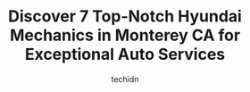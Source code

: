---
layout: ampstory
image: https://images.unsplash.com/photo-1635249477961-163809b2f764?ixlib=rb-4.0.3&ixid=MnwxMjA3fDB8MHxwaG90by1wYWdlfHx8fGVufDB8fHx8&auto=format&fit=crop&w=640&h=853&q=80
author: techidn
featured: false
description: When it comes to finding reliable automotive experts in Monterey CA, USA, look no further than the 7 best Hyundai Mechanic in the area. With their exceptional skills and dedication to provid
title: Discover 7 Top-Notch Hyundai Mechanics in Monterey CA for Exceptional Auto Services
cover:
   title: Discover 7 Top-Notch Hyundai Mechanics in Monterey CA for Exceptional Auto Services
   subtitle: Rickpate
   background: https://images.unsplash.com/photo-1635249477961-163809b2f764?ixlib=rb-4.0.3&ixid=MnwxMjA3fDB8MHxwaG90by1wYWdlfHx8fGVufDB8fHx8&auto=format&fit=crop&w=640&h=853&q=80

pages: 
 - layout: thirds
   top: <h1>#1 Pacific Motor Service - Monterey</h1>
   bottom: "<p>Rory at Pacific Motor Service was extremely professional and provided the best costumer service Ive experienced in many years! I truly felt my car was in good hands an</p>"
   background: https://www.knot35.com/toplist/wp-content/uploads/2023/06/best-hyundai-mechanic-1-in-monterey-ca-1685837083.jpeg
   backgroundblur: true
 - layout: thirds
   top: <h1>#2 Premier Hyundai Body Center</h1>
   bottom: "<p>4A Heitzinger Plaza, Seaside, CA 93955, United States</p>"
   background: https://www.knot35.com/toplist/wp-content/uploads/2023/06/best-hyundai-mechanic-2-in-monterey-ca-1685837084.jpeg
   cta:
      link: https://www.knot35.com/toplist/discover-7-top-notch-hyundai-mechanics-in-monterey-ca-for-exceptional-auto-services/
      text: Discover 7 Top-Notch Hyundai Mechanics in Monterey CA for Exceptional Auto Services
 - layout: thirds
   top: <h1>#3 T & T Auto Repair</h1>
   bottom: "<p>117 Fairground Rd, Monterey, CA 93940, United States</p>"
   background: https://www.knot35.com/toplist/wp-content/uploads/2023/06/best-hyundai-mechanic-3-in-monterey-ca-1685837084.jpeg
   cta:
      link: https://www.knot35.com/toplist/discover-7-top-notch-hyundai-mechanics-in-monterey-ca-for-exceptional-auto-services/
      text: Discover 7 Top-Notch Hyundai Mechanics in Monterey CA for Exceptional Auto Services
 - layout: thirds
   top: <h1>#4 Bay Brakes Automotive & Tires</h1>
   bottom: "<p>598 E Franklin St, Monterey, CA 93940, United States</p>"
   background: https://images.unsplash.com/photo-1567095761054-7a02e69e5c43?ixlib=rb-4.0.3&ixid=MnwxMjA3fDB8MHxwaG90by1wYWdlfHx8fGVufDB8fHx8&auto=format&fit=crop&w=640&h=853&q=80
   cta:
      link: https://www.knot35.com/toplist/discover-7-top-notch-hyundai-mechanics-in-monterey-ca-for-exceptional-auto-services/
      text: Discover 7 Top-Notch Hyundai Mechanics in Monterey CA for Exceptional Auto Services
 - layout: thirds
   top: <h1>#5 BMW of Monterey Service Center</h1>
   bottom: "<p>1 Geary Plaza suite #100, Seaside, CA 93955, United States</p>"
   background: https://images.unsplash.com/photo-1613843873231-1447db182f97?ixlib=rb-4.0.3&ixid=MnwxMjA3fDB8MHxwaG90by1wYWdlfHx8fGVufDB8fHx8&auto=format&fit=crop&w=640&h=853&q=80
   cta:
      link: https://www.knot35.com/toplist/discover-7-top-notch-hyundai-mechanics-in-monterey-ca-for-exceptional-auto-services/
      text: Discover 7 Top-Notch Hyundai Mechanics in Monterey CA for Exceptional Auto Services
 - layout: thirds
   top: <h1>#6 Natales Auto Service Center</h1>
   bottom: "<p>2091 Del Monte Ave, Monterey, CA 93940, United States</p>"
   background: https://images.unsplash.com/photo-1534312527009-56c7016453e6?ixlib=rb-4.0.3&ixid=MnwxMjA3fDB8MHxwaG90by1wYWdlfHx8fGVufDB8fHx8&auto=format&fit=crop&w=640&h=853&q=80
   cta:
      link: https://www.knot35.com/toplist/discover-7-top-notch-hyundai-mechanics-in-monterey-ca-for-exceptional-auto-services/
      text: Discover 7 Top-Notch Hyundai Mechanics in Monterey CA for Exceptional Auto Services
 - layout: thirds
   top: <h1>#7 C & A Automotive</h1>
   bottom: "<p>1101 Airport Rd, Monterey, CA 93940, United States</p>"
   background: https://images.unsplash.com/photo-1547366785-564103df7e13?ixlib=rb-4.0.3&ixid=MnwxMjA3fDB8MHxwaG90by1wYWdlfHx8fGVufDB8fHx8&auto=format&fit=crop&w=640&h=853&q=80
   cta:
      link: https://www.knot35.com/toplist/discover-7-top-notch-hyundai-mechanics-in-monterey-ca-for-exceptional-auto-services/
      text: Discover 7 Top-Notch Hyundai Mechanics in Monterey CA for Exceptional Auto Services
 - layout: thirds
   middle: Continue reading...
   background: https://images.unsplash.com/photo-1484589065579-248aad0d8b13?ixlib=rb-4.0.3&ixid=MnwxMjA3fDB8MHxwaG90by1wYWdlfHx8fGVufDB8fHx8&auto=format&fit=crop&w=640&h=853&q=80
   cta:
      link: https://www.knot35.com/toplist/discover-7-top-notch-hyundai-mechanics-in-monterey-ca-for-exceptional-auto-services/
      text: Discover 7 Top-Notch Hyundai Mechanics in Monterey CA for Exceptional Auto Services
      
---